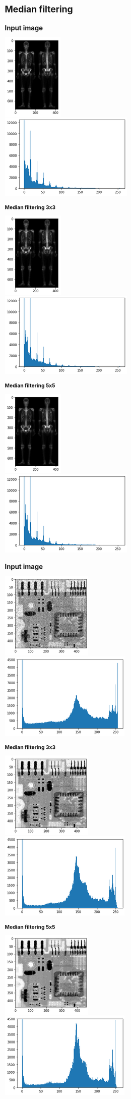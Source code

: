 # Median filtering

## Input image
<img src="./doc/origin_img1.png" ></img>
<img src="./doc/origin_hist1.png" ></img>

### Median filtering 3x3
<img src="./doc/3f_img1.png" ></img>
<img src="./doc/3f_hist1.png" ></img>

### Median filtering 5x5
<img src="./doc/5f_img1.png" ></img>
<img src="./doc/5f_hist1.png" ></img>

## Input image
<img src="./doc/origin_img2.png" ></img>
<img src="./doc/origin_hist2.png" ></img>

### Median filtering 3x3
<img src="./doc/3f_img2.png" ></img>
<img src="./doc/3f_hist2.png" ></img>

### Median filtering 5x5
<img src="./doc/5f_img2.png" ></img>
<img src="./doc/5f_hist2.png" ></img>
